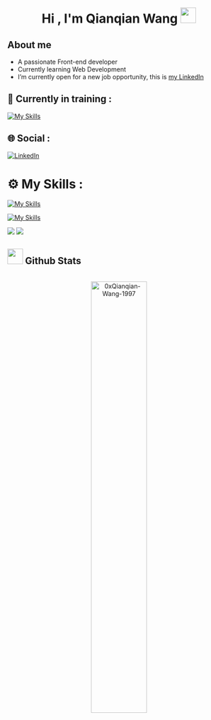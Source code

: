 <h1 align="center"><b>Hi , I'm Qianqian Wang </b><img src="https://media.giphy.com/media/hvRJCLFzcasrR4ia7z/giphy.gif" width="35"></h1>


## **About me**

- A passionate Front-end developer
- Currently learning Web Development
- I’m currently open for a new job opportunity, this is [my LinkedIn](https://www.linkedin.com/in/qianqian-wang-1425341b4/)

## 📖 Currently in training :

[![My Skills](https://skillicons.dev/icons?i=nodejs,typescript)](https://skillicons.dev)

## 🌐 Social :

[![LinkedIn](https://img.shields.io/badge/LinkedIn-%230077B5.svg?logo=linkedin&logoColor=white)](https://www.linkedin.com/in/qianqian-wang-1425341b4/) 

# ⚙️ My Skills :

[![My Skills](https://skillicons.dev/icons?i=html,css,js,c,vite,react,tailwind,nodejs,express)](https://skillicons.dev)

[![My Skills](https://skillicons.dev/icons?i=mongodb,mysql)](https://skillicons.dev)

<img src="https://skillicons.dev/icons?i=github&theme=dark" />

<img src="https://skillicons.dev/icons?i=figma&theme=dark" />


## <img src="https://media.giphy.com/media/iY8CRBdQXODJSCERIr/giphy.gif" width="35"><b> Github Stats </b>

<br>

<div align="center">

<a href="https://github.com/Wqq1997">

  <img src="https://github-readme-stats.vercel.app/api?username=Qianqian-Wang-1997&show_icons=true&locale=en&layout=compact&line_height=20&title_color=7A7ADB&icon_color=2234AE&text_color=D3D3D3&bg_color=0,000000,130F40" width="50%"  alt="0xQianqian-Wang-1997"/>

</a>
</div>

<br>
<br>
<br>
